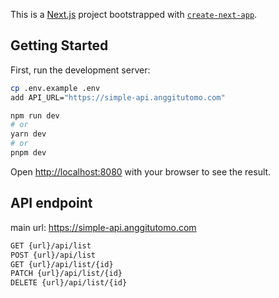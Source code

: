 This is a [Next.js](https://nextjs.org/) project bootstrapped with [`create-next-app`](https://github.com/vercel/next.js/tree/canary/packages/create-next-app).

## Getting Started

First, run the development server:

```bash
cp .env.example .env
add API_URL="https://simple-api.anggitutomo.com"

npm run dev
# or
yarn dev
# or
pnpm dev
```

Open [http://localhost:8080](http://localhost:8080) with your browser to see the result.

## API endpoint
main url: https://simple-api.anggitutomo.com
```bash
GET {url}/api/list
POST {url}/api/list
GET {url}/api/list/{id}
PATCH {url}/api/list/{id}
DELETE {url}/api/list/{id}
```
